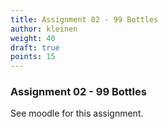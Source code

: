 ```yaml
---
title: Assignment 02 - 99 Bottles
author: kleinen
weight: 40
draft: true
points: 15
---
```

### Assignment 02 - 99 Bottles
See moodle for this assignment.
